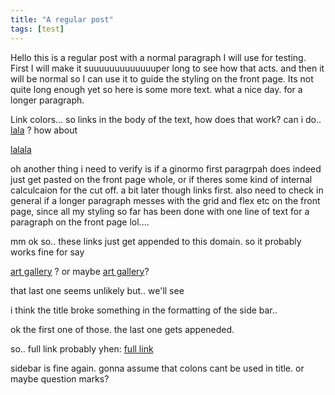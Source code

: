 ```yaml
---
title: "A regular post"
tags: [test]
---
```


Hello this is a regular post with a normal paragraph I will use for testing. First I will make it suuuuuuuuuuuuuper long to see how that acts. and then it will be normal so I can use it to guide the styling on the front page. Its not quite long enough yet so here is some more text. what a nice day. for a longer paragraph. 

Link colors... so links in the body of the text, how does that work? can i do.. [lala](damirebly.net) ? how about

<a href="damirebly.net">lalala</a>

oh another thing i need to verify is if a ginormo first paragrpah does indeed just get pasted on the front page whole, or if theres some kind of internal calculcaion for the cut off. a bit later though links first. also need to check in general if a longer paragraph messes with the grid and flex etc on the front page, since all my styling so far has been done with one line of text for a paragraph on the front page lol....

mm ok so.. these links just get appended to this domain. so it probably works fine for say 

[art gallery](/art) ? or maybe [art gallery](art)?

that last one seems unlikely but.. we'll see

i think the title broke something in the formatting of the side bar..

ok the first one of those. the last one gets appeneded.

so.. full link probably yhen: [full link](http://damirebly.net)


sidebar is fine again. gonna assume that colons cant be used in title. or maybe question marks?

